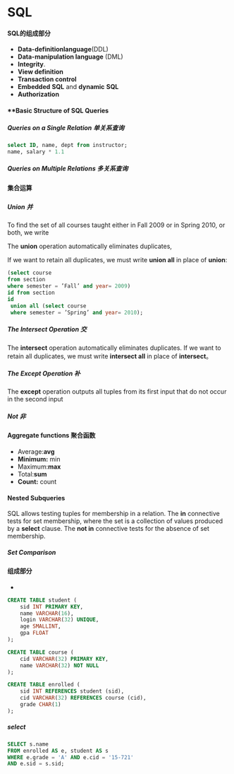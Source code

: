 



# SQL

#### SQL的组成部分

- **Data-definitionlanguage**(DDL)
- **Data-manipulation language** (DML)
- **Integrity**.
- **View definition**
- **Transaction control**
- **Embedded** **SQL** and **dynamic** **SQL**
- **Authorization**

#### **Basic Structure of SQL Queries

##### **Queries on a Single Relation** 单关系查询

#### 

```sql
select ID, name, dept from instructor;
name, salary * 1.1
```



##### **Queries on Multiple Relations** 多关系查询



#### 集合运算

##### 

##### Union 并

To find the set of all courses taught either in Fall 2009 or in Spring 2010, or both, we write

The **union** operation automatically eliminates duplicates,

If we want to retain all duplicates, we must write **union all** in place of **union**:

```sql
(select course
from section
where semester = ’Fall’ and year= 2009)
id from section
id
 union all (select course
 where semester = ’Spring’ and year= 2010);
```

##### **The Intersect Operation** 交

The **intersect** operation automatically eliminates duplicates. If we want to retain all duplicates, we must write **intersect all** in place of **intersect**。

##### **The Except Operation** 补

The **except** operation outputs all tuples from its first input that do not occur in the second input

##### Not 非



#### Aggregate functions 聚合函数

- Average:**avg**
- **Minimum:** min
- Maximum:**max**
- Total:**sum**
- **Count:** count

#### **Nested Subqueries**

SQL allows testing tuples for membership in a relation. The **in** connective tests for set membership, where the set is a collection of values produced by a **select** clause. The **not in** connective tests for the absence of set membership.

##### **Set Comparison**





#### 组成部分

- 

```sql
CREATE TABLE student (
    sid INT PRIMARY KEY,
    name VARCHAR(16),
    login VARCHAR(32) UNIQUE,
    age SMALLINT,
    gpa FLOAT
);

CREATE TABLE course (
    cid VARCHAR(32) PRIMARY KEY,
    name VARCHAR(32) NOT NULL
);

CREATE TABLE enrolled (
    sid INT REFERENCES student (sid),
    cid VARCHAR(32) REFERENCES course (cid),
    grade CHAR(1)
);

```



##### select

```sql
SELECT s.name
FROM enrolled AS e, student AS s
WHERE e.grade = 'A' AND e.cid = '15-721'
AND e.sid = s.sid;
```

